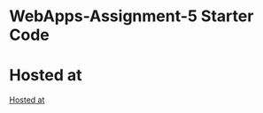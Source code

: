 # WebApps-Assignment-5 Starter Code
# Hosted at
[Hosted at]( https://44-563-web-apps-f22.github.io/44563-webapps-assignment-5-Kallambhanu/insects.html)